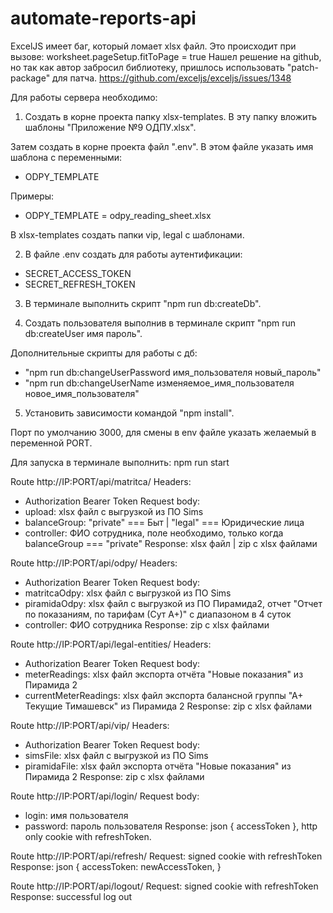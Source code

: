# automate-reports-api

ExcelJS имеет баг, который ломает xlsx файл. Это происходит при вызове:
worksheet.pageSetup.fitToPage = true
Нашел решение на github, но так как автор забросил библиотеку, пришлось
использовать "patch-package" для патча.
https://github.com/exceljs/exceljs/issues/1348


Для работы сервера необходимо:
1. Создать в корне проекта папку xlsx-templates.
В эту папку вложить шаблоны "Приложение №9 ОДПУ.xlsx".

Затем создать в корне проекта файл ".env". В этом файле указать имя шаблона c переменными:
- ODPY_TEMPLATE

Примеры:
- ODPY_TEMPLATE = odpy_reading_sheet.xlsx

В xlsx-templates создать папки vip, legal с шаблонами.

2. В файле .env создать для работы аутентификации:
- SECRET_ACCESS_TOKEN
- SECRET_REFRESH_TOKEN

3. В терминале выполнить скрипт "npm run db:createDb".

4. Создать пользователя выполнив в терминале скрипт "npm run db:createUser имя пароль".

Дополнительные скрипты для работы с дб:
- "npm run db:changeUserPassword имя_пользователя новый_пароль"
- "npm run db:changeUserName изменяемое_имя_пользователя новое_имя_пользователя"

5. Установить зависимости командой "npm install".

Порт по умолчанию 3000, для смены в env файле указать желаемый в переменной PORT.

Для запуска в терминале выполнить: npm run start


Route http://IP:PORT/api/matritca/
Headers:
- Authorization Bearer Token
Request body:
- upload: xlsx файл с выгрузкой из ПО Sims
- balanceGroup: "private" === Быт | "legal" === Юридические лица
- controller: ФИО сотрудника, поле необходимо, только когда balanceGroup === "private"
Response: xlsx файл | zip с xlsx файлами


Route http://IP:PORT/api/odpy/
Headers:
- Authorization Bearer Token
Request body:
- matritcaOdpy: xlsx файл с выгрузкой из ПО Sims
- piramidaOdpy: xlsx файл с выгрузкой из ПО Пирамида2,
  отчет "Отчет по показаниям, по тарифам (Сут А+)" с диапазоном в 4 суток
- controller: ФИО сотрудника
Response: zip с xlsx файлами


Route http://IP:PORT/api/legal-entities/
Headers:
- Authorization Bearer Token
Request body:
- meterReadings: xlsx файл экспорта отчёта "Новые показания" из Пирамида 2
- currentMeterReadings: xlsx файл экспорта балансной группы "А+ Текущие Тимашевск" из Пирамида 2
Response: zip с xlsx файлами


Route http://IP:PORT/api/vip/
Headers:
- Authorization Bearer Token
Request body:
- simsFile: xlsx файл с выгрузкой из ПО Sims
- piramidaFile: xlsx файл экспорта отчёта "Новые показания" из Пирамида 2
Response: zip с xlsx файлами


Route http://IP:PORT/api/login/
Request body:
- login: имя пользователя
- password: пароль пользователя
Response: json { accessToken }, http only cookie with refreshToken.


Route http://IP:PORT/api/refresh/
Request: signed cookie with refreshToken
Response: json {
  accessToken: newAccessToken,
}


Route http://IP:PORT/api/logout/
Request: signed cookie with refreshToken
Response: successful log out
